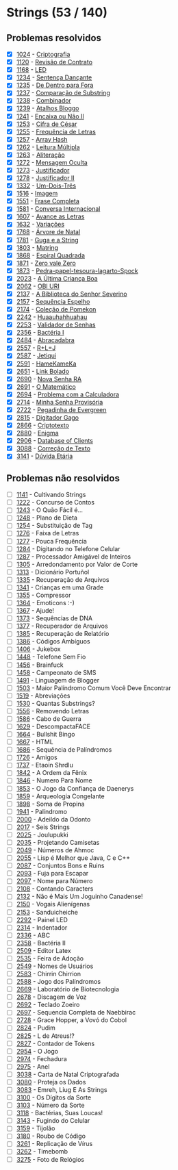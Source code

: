 # Strings (53 / 140)


## Problemas resolvidos

  - [x]  [1024](https://www.urionlinejudge.com.br/judge/pt/problems/view/1024) - [Criptografia](https://github.com/potigol/uoj-potigol/blob/master/src/1000/1024.poti)
  - [x]  [1120](https://www.urionlinejudge.com.br/judge/pt/problems/view/1120) - [Revisão de Contrato](https://github.com/potigol/uoj-potigol/blob/master/src/1100/1120.poti)
  - [x]  [1168](https://www.urionlinejudge.com.br/judge/pt/problems/view/1168) - [LED](https://github.com/potigol/uoj-potigol/blob/master/src/1100/1168.poti)
  - [x]  [1234](https://www.urionlinejudge.com.br/judge/pt/problems/view/1234) - [Sentença Dançante](https://github.com/potigol/uoj-potigol/blob/master/src/1200/1234.poti)
  - [x]  [1235](https://www.urionlinejudge.com.br/judge/pt/problems/view/1235) - [De Dentro para Fora](https://github.com/potigol/uoj-potigol/blob/master/src/1200/1235.poti)
  - [x]  [1237](https://www.urionlinejudge.com.br/judge/pt/problems/view/1237) - [Comparação de Substring](https://github.com/potigol/uoj-potigol/blob/master/src/1200/1237.poti)
  - [x]  [1238](https://www.urionlinejudge.com.br/judge/pt/problems/view/1238) - [Combinador](https://github.com/potigol/uoj-potigol/blob/master/src/1200/1238.poti)
  - [x]  [1239](https://www.urionlinejudge.com.br/judge/pt/problems/view/1239) - [Atalhos Bloggo](https://github.com/potigol/uoj-potigol/blob/master/src/1200/1239.poti)
  - [x]  [1241](https://www.urionlinejudge.com.br/judge/pt/problems/view/1241) - [Encaixa ou Não II](https://github.com/potigol/uoj-potigol/blob/master/src/1200/1241.poti)
  - [x]  [1253](https://www.urionlinejudge.com.br/judge/pt/problems/view/1253) - [Cifra de César](https://github.com/potigol/uoj-potigol/blob/master/src/1200/1253.poti)
  - [x]  [1255](https://www.urionlinejudge.com.br/judge/pt/problems/view/1255) - [Frequência de Letras](https://github.com/potigol/uoj-potigol/blob/master/src/1200/1255.poti)
  - [x]  [1257](https://www.urionlinejudge.com.br/judge/pt/problems/view/1257) - [Array Hash](https://github.com/potigol/uoj-potigol/blob/master/src/1200/1257.poti)
  - [x]  [1262](https://www.urionlinejudge.com.br/judge/pt/problems/view/1262) - [Leitura Múltipla](https://github.com/potigol/uoj-potigol/blob/master/src/1200/1262.poti)
  - [x]  [1263](https://www.urionlinejudge.com.br/judge/pt/problems/view/1263) - [Aliteração](https://github.com/potigol/uoj-potigol/blob/master/src/1200/1263.poti)
  - [x]  [1272](https://www.urionlinejudge.com.br/judge/pt/problems/view/1272) - [Mensagem Oculta](https://github.com/potigol/uoj-potigol/blob/master/src/1200/1272.poti)
  - [x]  [1273](https://www.urionlinejudge.com.br/judge/pt/problems/view/1273) - [Justificador](https://github.com/potigol/uoj-potigol/blob/master/src/1200/1273.poti)
  - [x]  [1278](https://www.urionlinejudge.com.br/judge/pt/problems/view/1278) - [Justificador II](https://github.com/potigol/uoj-potigol/blob/master/src/1200/1278.poti)
  - [x]  [1332](https://www.urionlinejudge.com.br/judge/pt/problems/view/1332) - [Um-Dois-Três](https://github.com/potigol/uoj-potigol/blob/master/src/1300/1332.poti)
  - [x]  [1516](https://www.urionlinejudge.com.br/judge/pt/problems/view/1516) - [Imagem](https://github.com/potigol/uoj-potigol/blob/master/src/1500/1516.poti)
  - [x]  [1551](https://www.urionlinejudge.com.br/judge/pt/problems/view/1551) - [Frase Completa](https://github.com/potigol/uoj-potigol/blob/master/src/1500/1551.poti)
  - [x]  [1581](https://www.urionlinejudge.com.br/judge/pt/problems/view/1581) - [Conversa Internacional](https://github.com/potigol/uoj-potigol/blob/master/src/1500/1581.poti)
  - [x]  [1607](https://www.urionlinejudge.com.br/judge/pt/problems/view/1607) - [Avance as Letras](https://github.com/potigol/uoj-potigol/blob/master/src/1600/1607.poti)
  - [x]  [1632](https://www.urionlinejudge.com.br/judge/pt/problems/view/1632) - [Variações](https://github.com/potigol/uoj-potigol/blob/master/src/1600/1632.poti)
  - [x]  [1768](https://www.urionlinejudge.com.br/judge/pt/problems/view/1768) - [Árvore de Natal](https://github.com/potigol/uoj-potigol/blob/master/src/1700/1768.poti)
  - [x]  [1781](https://www.urionlinejudge.com.br/judge/pt/problems/view/1781) - [Guga e a String](https://github.com/potigol/uoj-potigol/blob/master/src/1700/1781.poti)
  - [x]  [1803](https://www.urionlinejudge.com.br/judge/pt/problems/view/1803) - [Matring](https://github.com/potigol/uoj-potigol/blob/master/src/1800/1803.poti)
  - [x]  [1868](https://www.urionlinejudge.com.br/judge/pt/problems/view/1868) - [Espiral Quadrada](https://github.com/potigol/uoj-potigol/blob/master/src/1800/1868.poti)
  - [x]  [1871](https://www.urionlinejudge.com.br/judge/pt/problems/view/1871) - [Zero vale Zero](https://github.com/potigol/uoj-potigol/blob/master/src/1800/1871.poti)
  - [x]  [1873](https://www.urionlinejudge.com.br/judge/pt/problems/view/1873) - [Pedra-papel-tesoura-lagarto-Spock](https://github.com/potigol/uoj-potigol/blob/master/src/1800/1873.poti)
  - [x]  [2023](https://www.urionlinejudge.com.br/judge/pt/problems/view/2023) - [A Última Criança Boa](https://github.com/potigol/uoj-potigol/blob/master/src/2000/2023.poti)
  - [x]  [2062](https://www.urionlinejudge.com.br/judge/pt/problems/view/2062) - [OBI URI](https://github.com/potigol/uoj-potigol/blob/master/src/2000/2062.poti)
  - [x]  [2137](https://www.urionlinejudge.com.br/judge/pt/problems/view/2137) - [A Biblioteca do Senhor Severino](https://github.com/potigol/uoj-potigol/blob/master/src/2100/2137.poti)
  - [x]  [2157](https://www.urionlinejudge.com.br/judge/pt/problems/view/2157) - [Sequência Espelho](https://github.com/potigol/uoj-potigol/blob/master/src/2100/2157.poti)
  - [x]  [2174](https://www.urionlinejudge.com.br/judge/pt/problems/view/2174) - [Coleção de Pomekon](https://github.com/potigol/uoj-potigol/blob/master/src/2100/2174.poti)
  - [x]  [2242](https://www.urionlinejudge.com.br/judge/pt/problems/view/2242) - [Huaauhahhuahau](https://github.com/potigol/uoj-potigol/blob/master/src/2200/2242.poti)
  - [x]  [2253](https://www.urionlinejudge.com.br/judge/pt/problems/view/2253) - [Validador de Senhas](https://github.com/potigol/uoj-potigol/blob/master/src/2200/2253.poti)
  - [x]  [2356](https://www.urionlinejudge.com.br/judge/pt/problems/view/2356) - [Bactéria I](https://github.com/potigol/uoj-potigol/blob/master/src/2300/2356.poti)
  - [x]  [2484](https://www.urionlinejudge.com.br/judge/pt/problems/view/2484) - [Abracadabra](https://github.com/potigol/uoj-potigol/blob/master/src/2400/2484.poti)
  - [x]  [2557](https://www.urionlinejudge.com.br/judge/pt/problems/view/2557) - [R+L=J](https://github.com/potigol/uoj-potigol/blob/master/src/2500/2557.poti)
  - [x]  [2587](https://www.urionlinejudge.com.br/judge/pt/problems/view/2587) - [Jetiqui](https://github.com/potigol/uoj-potigol/blob/master/src/2500/2587.poti)
  - [x]  [2591](https://www.urionlinejudge.com.br/judge/pt/problems/view/2591) - [HameKameKa](https://github.com/potigol/uoj-potigol/blob/master/src/2500/2591.poti)
  - [x]  [2651](https://www.urionlinejudge.com.br/judge/pt/problems/view/2651) - [Link Bolado](https://github.com/potigol/uoj-potigol/blob/master/src/2600/2651.poti)
  - [x]  [2690](https://www.urionlinejudge.com.br/judge/pt/problems/view/2690) - [Nova Senha RA](https://github.com/potigol/uoj-potigol/blob/master/src/2600/2690.poti)
  - [x]  [2691](https://www.urionlinejudge.com.br/judge/pt/problems/view/2691) - [O Matemático](https://github.com/potigol/uoj-potigol/blob/master/src/2600/2691.poti)
  - [x]  [2694](https://www.urionlinejudge.com.br/judge/pt/problems/view/2694) - [Problema com a Calculadora](https://github.com/potigol/uoj-potigol/blob/master/src/2600/2694.poti)
  - [x]  [2714](https://www.urionlinejudge.com.br/judge/pt/problems/view/2714) - [Minha Senha Provisória](https://github.com/potigol/uoj-potigol/blob/master/src/2700/2714.poti)
  - [x]  [2722](https://www.urionlinejudge.com.br/judge/pt/problems/view/2722) - [Pegadinha de Evergreen](https://github.com/potigol/uoj-potigol/blob/master/src/2700/2722.poti)
  - [x]  [2815](https://www.urionlinejudge.com.br/judge/pt/problems/view/2815) - [Digitador Gago](https://github.com/potigol/uoj-potigol/blob/master/src/2800/2815.poti)
  - [x]  [2866](https://www.urionlinejudge.com.br/judge/pt/problems/view/2866) - [Criptotexto](https://github.com/potigol/uoj-potigol/blob/master/src/2800/2866.poti)
  - [x]  [2880](https://www.urionlinejudge.com.br/judge/pt/problems/view/2880) - [Enigma](https://github.com/potigol/uoj-potigol/blob/master/src/2800/2880.poti)
  - [x]  [2906](https://www.urionlinejudge.com.br/judge/pt/problems/view/2906) - [Database of Clients](https://github.com/potigol/uoj-potigol/blob/master/src/2900/2906.poti)
  - [x]  [3088](https://www.urionlinejudge.com.br/judge/pt/problems/view/3088) - [Correção de Texto](https://github.com/potigol/uoj-potigol/blob/master/src/3000/3088.poti)
  - [x]  [3141](https://www.urionlinejudge.com.br/judge/pt/problems/view/3141) - [Dúvida Etária](https://github.com/potigol/uoj-potigol/blob/master/src/3100/3141.poti)
## Problemas não resolvidos

  - [ ]  [1141](https://www.urionlinejudge.com.br/judge/pt/problems/view/1141) - Cultivando Strings
  - [ ]  [1222](https://www.urionlinejudge.com.br/judge/pt/problems/view/1222) - Concurso de Contos
  - [ ]  [1243](https://www.urionlinejudge.com.br/judge/pt/problems/view/1243) - O Quão Fácil é...
  - [ ]  [1248](https://www.urionlinejudge.com.br/judge/pt/problems/view/1248) - Plano de Dieta
  - [ ]  [1254](https://www.urionlinejudge.com.br/judge/pt/problems/view/1254) - Substituição de Tag
  - [ ]  [1276](https://www.urionlinejudge.com.br/judge/pt/problems/view/1276) - Faixa de Letras
  - [ ]  [1277](https://www.urionlinejudge.com.br/judge/pt/problems/view/1277) - Pouca Frequência
  - [ ]  [1284](https://www.urionlinejudge.com.br/judge/pt/problems/view/1284) - Digitando no Telefone Celular
  - [ ]  [1287](https://www.urionlinejudge.com.br/judge/pt/problems/view/1287) - Processador Amigável de Inteiros
  - [ ]  [1305](https://www.urionlinejudge.com.br/judge/pt/problems/view/1305) - Arredondamento por Valor de Corte
  - [ ]  [1313](https://www.urionlinejudge.com.br/judge/pt/problems/view/1313) - Dicionário Portuñol
  - [ ]  [1335](https://www.urionlinejudge.com.br/judge/pt/problems/view/1335) - Recuperação de Arquivos
  - [ ]  [1341](https://www.urionlinejudge.com.br/judge/pt/problems/view/1341) - Crianças em uma Grade
  - [ ]  [1355](https://www.urionlinejudge.com.br/judge/pt/problems/view/1355) - Compressor
  - [ ]  [1364](https://www.urionlinejudge.com.br/judge/pt/problems/view/1364) - Emoticons :-)
  - [ ]  [1367](https://www.urionlinejudge.com.br/judge/pt/problems/view/1367) - Ajude!
  - [ ]  [1373](https://www.urionlinejudge.com.br/judge/pt/problems/view/1373) - Sequências de DNA
  - [ ]  [1377](https://www.urionlinejudge.com.br/judge/pt/problems/view/1377) - Recuperador de Arquivos
  - [ ]  [1385](https://www.urionlinejudge.com.br/judge/pt/problems/view/1385) - Recuperação de Relatório
  - [ ]  [1386](https://www.urionlinejudge.com.br/judge/pt/problems/view/1386) - Códigos Ambíguos
  - [ ]  [1406](https://www.urionlinejudge.com.br/judge/pt/problems/view/1406) - Jukebox
  - [ ]  [1448](https://www.urionlinejudge.com.br/judge/pt/problems/view/1448) - Telefone Sem Fio
  - [ ]  [1456](https://www.urionlinejudge.com.br/judge/pt/problems/view/1456) - Brainfuck
  - [ ]  [1458](https://www.urionlinejudge.com.br/judge/pt/problems/view/1458) - Campeonato de SMS
  - [ ]  [1491](https://www.urionlinejudge.com.br/judge/pt/problems/view/1491) - Linguagem de Blogger
  - [ ]  [1503](https://www.urionlinejudge.com.br/judge/pt/problems/view/1503) - Maior Palíndromo Comum Você Deve Encontrar
  - [ ]  [1519](https://www.urionlinejudge.com.br/judge/pt/problems/view/1519) - Abreviações
  - [ ]  [1530](https://www.urionlinejudge.com.br/judge/pt/problems/view/1530) - Quantas Substrings?
  - [ ]  [1556](https://www.urionlinejudge.com.br/judge/pt/problems/view/1556) - Removendo Letras
  - [ ]  [1586](https://www.urionlinejudge.com.br/judge/pt/problems/view/1586) - Cabo de Guerra
  - [ ]  [1629](https://www.urionlinejudge.com.br/judge/pt/problems/view/1629) - DescompactaFACE
  - [ ]  [1664](https://www.urionlinejudge.com.br/judge/pt/problems/view/1664) - Bullshit Bingo
  - [ ]  [1667](https://www.urionlinejudge.com.br/judge/pt/problems/view/1667) - HTML
  - [ ]  [1686](https://www.urionlinejudge.com.br/judge/pt/problems/view/1686) - Sequência de Palíndromos
  - [ ]  [1726](https://www.urionlinejudge.com.br/judge/pt/problems/view/1726) - Amigos
  - [ ]  [1737](https://www.urionlinejudge.com.br/judge/pt/problems/view/1737) - Etaoin Shrdlu
  - [ ]  [1842](https://www.urionlinejudge.com.br/judge/pt/problems/view/1842) - A Ordem da Fênix
  - [ ]  [1846](https://www.urionlinejudge.com.br/judge/pt/problems/view/1846) - Numero Para Nome
  - [ ]  [1853](https://www.urionlinejudge.com.br/judge/pt/problems/view/1853) - O Jogo da Confiança de Daenerys
  - [ ]  [1859](https://www.urionlinejudge.com.br/judge/pt/problems/view/1859) - Arqueologia Congelante
  - [ ]  [1898](https://www.urionlinejudge.com.br/judge/pt/problems/view/1898) - Soma de Propina
  - [ ]  [1941](https://www.urionlinejudge.com.br/judge/pt/problems/view/1941) - Palíndromo
  - [ ]  [2000](https://www.urionlinejudge.com.br/judge/pt/problems/view/2000) - Adeildo da Odonto
  - [ ]  [2017](https://www.urionlinejudge.com.br/judge/pt/problems/view/2017) - Seis Strings
  - [ ]  [2025](https://www.urionlinejudge.com.br/judge/pt/problems/view/2025) - Joulupukki
  - [ ]  [2035](https://www.urionlinejudge.com.br/judge/pt/problems/view/2035) - Projetando Camisetas
  - [ ]  [2049](https://www.urionlinejudge.com.br/judge/pt/problems/view/2049) - Números de Ahmoc
  - [ ]  [2055](https://www.urionlinejudge.com.br/judge/pt/problems/view/2055) - Lisp é Melhor que Java, C e C++
  - [ ]  [2087](https://www.urionlinejudge.com.br/judge/pt/problems/view/2087) - Conjuntos Bons e Ruins
  - [ ]  [2093](https://www.urionlinejudge.com.br/judge/pt/problems/view/2093) - Fuja para Escapar
  - [ ]  [2097](https://www.urionlinejudge.com.br/judge/pt/problems/view/2097) - Nome para Número
  - [ ]  [2108](https://www.urionlinejudge.com.br/judge/pt/problems/view/2108) - Contando Caracters
  - [ ]  [2132](https://www.urionlinejudge.com.br/judge/pt/problems/view/2132) - Não é Mais Um Joguinho Canadense!
  - [ ]  [2150](https://www.urionlinejudge.com.br/judge/pt/problems/view/2150) - Vogais Alienígenas
  - [ ]  [2153](https://www.urionlinejudge.com.br/judge/pt/problems/view/2153) - Sanduicheiche
  - [ ]  [2292](https://www.urionlinejudge.com.br/judge/pt/problems/view/2292) - Painel LED
  - [ ]  [2314](https://www.urionlinejudge.com.br/judge/pt/problems/view/2314) - Indentador
  - [ ]  [2336](https://www.urionlinejudge.com.br/judge/pt/problems/view/2336) - ABC
  - [ ]  [2358](https://www.urionlinejudge.com.br/judge/pt/problems/view/2358) - Bactéria II
  - [ ]  [2509](https://www.urionlinejudge.com.br/judge/pt/problems/view/2509) - Editor Latex
  - [ ]  [2535](https://www.urionlinejudge.com.br/judge/pt/problems/view/2535) - Feira de Adoção
  - [ ]  [2549](https://www.urionlinejudge.com.br/judge/pt/problems/view/2549) - Nomes de Usuários
  - [ ]  [2583](https://www.urionlinejudge.com.br/judge/pt/problems/view/2583) - Chirrin Chirrion
  - [ ]  [2588](https://www.urionlinejudge.com.br/judge/pt/problems/view/2588) - Jogo dos Palíndromos
  - [ ]  [2669](https://www.urionlinejudge.com.br/judge/pt/problems/view/2669) - Laboratório de Biotecnologia
  - [ ]  [2678](https://www.urionlinejudge.com.br/judge/pt/problems/view/2678) - Discagem de Voz
  - [ ]  [2692](https://www.urionlinejudge.com.br/judge/pt/problems/view/2692) - Teclado Zoeiro
  - [ ]  [2697](https://www.urionlinejudge.com.br/judge/pt/problems/view/2697) - Sequencia Completa de Naebbirac
  - [ ]  [2728](https://www.urionlinejudge.com.br/judge/pt/problems/view/2728) - Grace Hopper, a Vovó do Cobol
  - [ ]  [2824](https://www.urionlinejudge.com.br/judge/pt/problems/view/2824) - Pudim
  - [ ]  [2825](https://www.urionlinejudge.com.br/judge/pt/problems/view/2825) - L de Atreus!?
  - [ ]  [2827](https://www.urionlinejudge.com.br/judge/pt/problems/view/2827) - Contador de Tokens
  - [ ]  [2954](https://www.urionlinejudge.com.br/judge/pt/problems/view/2954) - O Jogo
  - [ ]  [2974](https://www.urionlinejudge.com.br/judge/pt/problems/view/2974) - Fechadura
  - [ ]  [2975](https://www.urionlinejudge.com.br/judge/pt/problems/view/2975) - Anel
  - [ ]  [3038](https://www.urionlinejudge.com.br/judge/pt/problems/view/3038) - Carta de Natal Criptografada
  - [ ]  [3080](https://www.urionlinejudge.com.br/judge/pt/problems/view/3080) - Proteja os Dados
  - [ ]  [3083](https://www.urionlinejudge.com.br/judge/pt/problems/view/3083) - Emreh, Liug E As Strings
  - [ ]  [3100](https://www.urionlinejudge.com.br/judge/pt/problems/view/3100) - Os Dígitos da Sorte
  - [ ]  [3103](https://www.urionlinejudge.com.br/judge/pt/problems/view/3103) - Número da Sorte
  - [ ]  [3118](https://www.urionlinejudge.com.br/judge/pt/problems/view/3118) - Bactérias, Suas Loucas!
  - [ ]  [3143](https://www.urionlinejudge.com.br/judge/pt/problems/view/3143) - Fugindo do Celular
  - [ ]  [3159](https://www.urionlinejudge.com.br/judge/pt/problems/view/3159) - Tijolão
  - [ ]  [3180](https://www.urionlinejudge.com.br/judge/pt/problems/view/3180) - Roubo de Código
  - [ ]  [3261](https://www.urionlinejudge.com.br/judge/pt/problems/view/3261) - Replicação de Vírus
  - [ ]  [3262](https://www.urionlinejudge.com.br/judge/pt/problems/view/3262) - Timebomb
  - [ ]  [3275](https://www.urionlinejudge.com.br/judge/pt/problems/view/3275) - Foto de Relógios